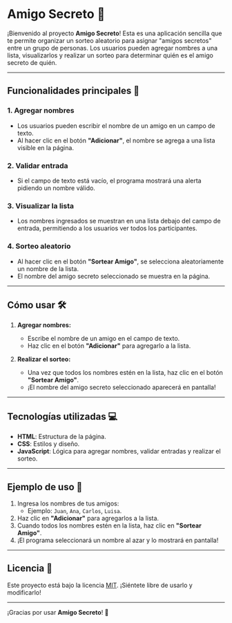 # Amigo Secreto 🎁

¡Bienvenido al proyecto **Amigo Secreto**! Esta es una aplicación sencilla que te permite organizar un sorteo aleatorio para asignar "amigos secretos" entre un grupo de personas. Los usuarios pueden agregar nombres a una lista, visualizarlos y realizar un sorteo para determinar quién es el amigo secreto de quién.

---

## Funcionalidades principales 🚀

### 1. **Agregar nombres**
   - Los usuarios pueden escribir el nombre de un amigo en un campo de texto.
   - Al hacer clic en el botón **"Adicionar"**, el nombre se agrega a una lista visible en la página.

### 2. **Validar entrada**
   - Si el campo de texto está vacío, el programa mostrará una alerta pidiendo un nombre válido.

### 3. **Visualizar la lista**
   - Los nombres ingresados se muestran en una lista debajo del campo de entrada, permitiendo a los usuarios ver todos los participantes.

### 4. **Sorteo aleatorio**
   - Al hacer clic en el botón **"Sortear Amigo"**, se selecciona aleatoriamente un nombre de la lista.
   - El nombre del amigo secreto seleccionado se muestra en la página.

---

## Cómo usar 🛠️

1. **Agregar nombres:**
   - Escribe el nombre de un amigo en el campo de texto.
   - Haz clic en el botón **"Adicionar"** para agregarlo a la lista.

2. **Realizar el sorteo:**
   - Una vez que todos los nombres estén en la lista, haz clic en el botón **"Sortear Amigo"**.
   - ¡El nombre del amigo secreto seleccionado aparecerá en pantalla!

---

## Tecnologías utilizadas 💻

- **HTML**: Estructura de la página.
- **CSS**: Estilos y diseño.
- **JavaScript**: Lógica para agregar nombres, validar entradas y realizar el sorteo.

---

## Ejemplo de uso 🎉

1. Ingresa los nombres de tus amigos:
   - Ejemplo: `Juan`, `Ana`, `Carlos`, `Luisa`.
2. Haz clic en **"Adicionar"** para agregarlos a la lista.
3. Cuando todos los nombres estén en la lista, haz clic en **"Sortear Amigo"**.
4. ¡El programa seleccionará un nombre al azar y lo mostrará en pantalla!

---

## Licencia 📄

Este proyecto está bajo la licencia [MIT](LICENSE). ¡Siéntete libre de usarlo y modificarlo!

---

¡Gracias por usar **Amigo Secreto**! 🎉
